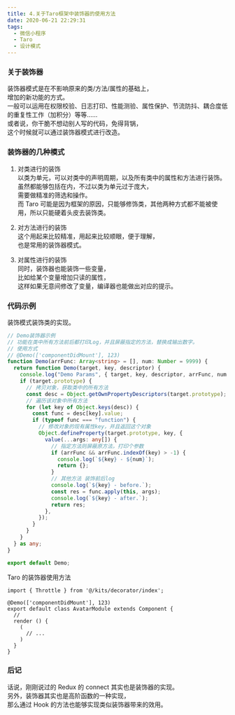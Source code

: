 ```yaml
---
title: 4.关于Taro框架中装饰器的使用方法
date: 2020-06-21 22:29:31
tags:
  - 微信小程序
  - Taro
  - 设计模式
---
```


### 关于装饰器

装饰器模式是在不影响原来的类/方法/属性的基础上，  
增加的新功能的方式。  
一般可以运用在权限校验、日志打印、性能测验、属性保护、节流防抖、耦合度低的重复性工作（加积分）等等……  
或者说，你干脆不想动别人写的代码，免得背锅，  
这个时候就可以通过装饰器模式进行改造。

<!-- more -->

### 装饰器的几种模式

1. 对类进行的装饰  
   以类为单元，可以对类中的声明周期，以及所有类中的属性和方法进行装饰。  
   虽然都能够包括在内，不过以类为单元过于庞大，  
   需要做精准的筛选和操作。  
   而 Taro 可能是因为框架的原因，只能够修饰类，其他两种方式都不能被使用，所以只能硬着头皮去装饰类。

2. 对方法进行的装饰  
   这个用起来比较精准，用起来比较顺眼，便于理解，  
   也是常用的装饰器模式。

3. 对属性进行的装饰  
   同时，装饰器也能装饰一些变量，  
   比如给某个变量增加只读的属性，  
   这样如果无意间修改了变量，编译器也能做出对应的提示。

### 代码示例

装饰模式装饰类的实现。

```typescript
// Demo装饰器示例
// 功能在类中所有方法前后都打印Log，并且屏蔽指定的方法，替换成输出数字。
// 使用方式
// @Demo(['componentDidMount'], 123)
function Demo(arrFunc: Array<string> = [], num: Number = 9999) {
  return function Demo(target, key, descriptor) {
    console.log("Demo Params", { target, key, descriptor, arrFunc, num });
    if (target.prototype) {
      // 拷贝对象，获取类中的所有方法
      const desc = Object.getOwnPropertyDescriptors(target.prototype);
      // 遍历该对象中所有方法
      for (let key of Object.keys(desc)) {
        const func = desc[key].value;
        if (typeof func === "function") {
          // 修改对象的现有属性key，并且返回这个对象
          Object.defineProperty(target.prototype, key, {
            value(...args: any[]) {
              // 指定方法则屏蔽原方法，打印个参数
              if (arrFunc && arrFunc.indexOf(key) > -1) {
                console.log(`${key} - ${num}`);
                return {};
              }
              // 其他方法 装饰前后log
              console.log(`${key} - before.`);
              const res = func.apply(this, args);
              console.log(`${key} - after.`);
              return res;
            },
          });
        }
      }
    }
  } as any;
}

export default Demo;
```

Taro 的装饰器使用方法

```tsx
import { Throttle } from '@/kits/decorator/index';

@Demo(['componentDidMount'], 123)
export default class AvatarModule extends Component {
  //
  render () {
    (
      // ...
    )
  }
}
```

### 后记

话说，刚刚说过的 Redux 的 connect 其实也是装饰器的实现。  
另外，装饰器其实也是高阶函数的一种实现，  
那么通过 Hook 的方法也能够实现类似装饰器带来的效用。
